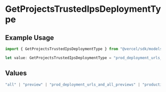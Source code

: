 # GetProjectsTrustedIpsDeploymentType

## Example Usage

```typescript
import { GetProjectsTrustedIpsDeploymentType } from "@vercel/sdk/models/operations";

let value: GetProjectsTrustedIpsDeploymentType = "prod_deployment_urls_and_all_previews";
```

## Values

```typescript
"all" | "preview" | "prod_deployment_urls_and_all_previews" | "production"
```